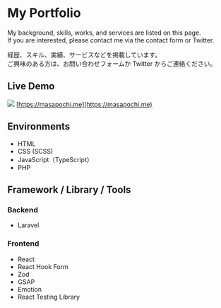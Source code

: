 # My Portfolio

My background, skills, works, and services are listed on this page.<br>
If you are interested, please contact me via the contact form or Twitter.

経歴、スキル、実績、サービスなどを掲載しています。<br>
ご興味のある方は、お問い合わせフォームか Twitter からご連絡ください。

## Live Demo

![](https://masapochi.me/images/ogp.jpg)
[https://masapochi.me](https://masapochi.me)

<!-- ## Features -->

## Environments

-   HTML
-   CSS (SCSS)
-   JavaScript（TypeScript）
-   PHP

## Framework / Library / Tools

### Backend

-   Laravel

### Frontend

-   React
-   React Hook Form
-   Zod
-   GSAP
-   Emotion
-   React Testing Library
